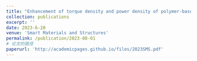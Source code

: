 ```yaml
---
title: "Enhancement of torque density and power density of polymer-based ultrasonic motors via flexible usage of anisotropy in elastic property"
collection: publications
excerpt: ''
date: 2023-6-20
venue: 'Smart Materials and Structures'
permalink: /publication/2023-08-01
# 论文的路径
paperurl: 'http://academicpages.github.io/files/2023SMS.pdf'
---
```


<!-- 这里写摘要 -->
